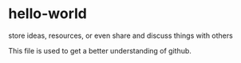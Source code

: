 # hello-world
store ideas, resources, or even share and discuss things with others

This file is used to get a better understanding of github.
